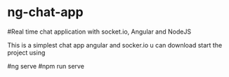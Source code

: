 # ng-chat-app

#Real time chat application with socket.io, Angular and NodeJS

This is a simplest chat app angular and socker.io u can download start the project using 

#ng serve
#npm run serve


